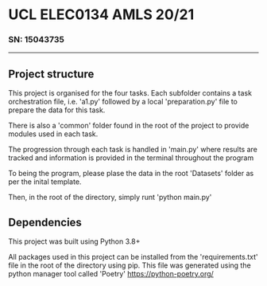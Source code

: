 # UCL ELEC0134 AMLS 20/21

### SN: 15043735

---
## Project structure

This project is organised for the four tasks. Each subfolder contains a task orchestration file, i.e. 'a1.py' followed by a local 'preparation.py' file to prepare the data for this task.

There is also a 'common' folder found in the root of the project to provide modules used in each task.

The progression through each task is handled in 'main.py' where results are tracked and information is provided in the terminal throughout the program

To being the program, please plase the data in the root 'Datasets' folder as per the inital template.

Then, in the root of the directory, simply runt 'python main.py'

## Dependencies

This project was built using Python 3.8+

All packages used in this project can be installed from the 'requirements.txt' file in the root of the directory using pip. This file was generated using the python manager tool called 'Poetry' https://python-poetry.org/
